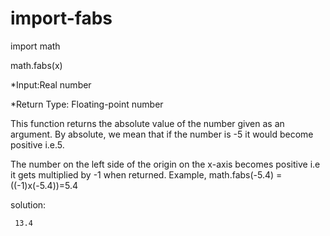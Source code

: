 # import-fabs
import math

math.fabs(x)

*Input:Real number

*Return Type: Floating-point number

This function returns the absolute value of the number given as an argument. By absolute, we mean that if the number is -5 it would become positive i.e.5.

The number on the left side of the origin on the x-axis becomes positive i.e it gets multiplied by -1 when returned. Example, math.fabs(-5.4) = ((-1)x(-5.4))=5.4

solution:

     13.4
     
